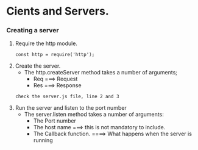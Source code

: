 # Cients and Servers.
### Creating a server
1. Require the http module.
   ```
   const http = require('http');
   ```
2. Create the server.
   - The http.createServer method takes a number of arguments;
     - Req ===> Request
     - Res ===> Response
   ```
   check the server.js file, line 2 and 3
   ```
4. Run the server and listen to the port number
   - The server.listen method takes a number of arguments:
     - The Port number
     - The host name ===> this is not mandatory to include.
     - The Callback function. ====> What happens when the server is running
       

